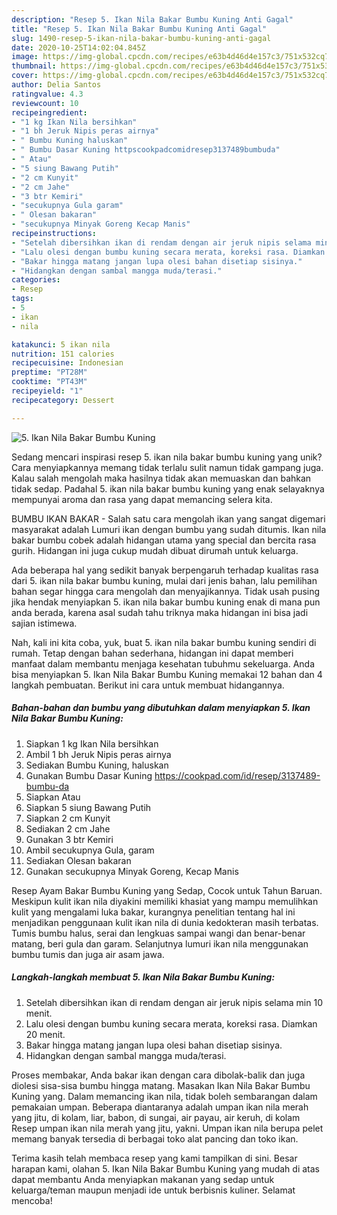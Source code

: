 ```yaml
---
description: "Resep 5. Ikan Nila Bakar Bumbu Kuning Anti Gagal"
title: "Resep 5. Ikan Nila Bakar Bumbu Kuning Anti Gagal"
slug: 1490-resep-5-ikan-nila-bakar-bumbu-kuning-anti-gagal
date: 2020-10-25T14:02:04.845Z
image: https://img-global.cpcdn.com/recipes/e63b4d46d4e157c3/751x532cq70/5-ikan-nila-bakar-bumbu-kuning-foto-resep-utama.jpg
thumbnail: https://img-global.cpcdn.com/recipes/e63b4d46d4e157c3/751x532cq70/5-ikan-nila-bakar-bumbu-kuning-foto-resep-utama.jpg
cover: https://img-global.cpcdn.com/recipes/e63b4d46d4e157c3/751x532cq70/5-ikan-nila-bakar-bumbu-kuning-foto-resep-utama.jpg
author: Delia Santos
ratingvalue: 4.3
reviewcount: 10
recipeingredient:
- "1 kg Ikan Nila bersihkan"
- "1 bh Jeruk Nipis peras airnya"
- " Bumbu Kuning haluskan"
- " Bumbu Dasar Kuning httpscookpadcomidresep3137489bumbuda"
- " Atau"
- "5 siung Bawang Putih"
- "2 cm Kunyit"
- "2 cm Jahe"
- "3 btr Kemiri"
- "secukupnya Gula garam"
- " Olesan bakaran"
- "secukupnya Minyak Goreng Kecap Manis"
recipeinstructions:
- "Setelah dibersihkan ikan di rendam dengan air jeruk nipis selama min 10 menit."
- "Lalu olesi dengan bumbu kuning secara merata, koreksi rasa. Diamkan 20 menit."
- "Bakar hingga matang jangan lupa olesi bahan disetiap sisinya."
- "Hidangkan dengan sambal mangga muda/terasi."
categories:
- Resep
tags:
- 5
- ikan
- nila

katakunci: 5 ikan nila 
nutrition: 151 calories
recipecuisine: Indonesian
preptime: "PT28M"
cooktime: "PT43M"
recipeyield: "1"
recipecategory: Dessert

---
```



![5. Ikan Nila Bakar Bumbu Kuning](https://img-global.cpcdn.com/recipes/e63b4d46d4e157c3/751x532cq70/5-ikan-nila-bakar-bumbu-kuning-foto-resep-utama.jpg)

Sedang mencari inspirasi resep 5. ikan nila bakar bumbu kuning yang unik? Cara menyiapkannya memang tidak terlalu sulit namun tidak gampang juga. Kalau salah mengolah maka hasilnya tidak akan memuaskan dan bahkan tidak sedap. Padahal 5. ikan nila bakar bumbu kuning yang enak selayaknya mempunyai aroma dan rasa yang dapat memancing selera kita.

BUMBU IKAN BAKAR - Salah satu cara mengolah ikan yang sangat digemari masyarakat adalah Lumuri ikan dengan bumbu yang sudah ditumis. Ikan nila bakar bumbu cobek adalah hidangan utama yang special dan bercita rasa gurih. Hidangan ini juga cukup mudah dibuat dirumah untuk keluarga.

Ada beberapa hal yang sedikit banyak berpengaruh terhadap kualitas rasa dari 5. ikan nila bakar bumbu kuning, mulai dari jenis bahan, lalu pemilihan bahan segar hingga cara mengolah dan menyajikannya. Tidak usah pusing jika hendak menyiapkan 5. ikan nila bakar bumbu kuning enak di mana pun anda berada, karena asal sudah tahu triknya maka hidangan ini bisa jadi sajian istimewa.


Nah, kali ini kita coba, yuk, buat 5. ikan nila bakar bumbu kuning sendiri di rumah. Tetap dengan bahan sederhana, hidangan ini dapat memberi manfaat dalam membantu menjaga kesehatan tubuhmu sekeluarga. Anda bisa menyiapkan 5. Ikan Nila Bakar Bumbu Kuning memakai 12 bahan dan 4 langkah pembuatan. Berikut ini cara untuk membuat hidangannya.

<!--inarticleads1-->

##### Bahan-bahan dan bumbu yang dibutuhkan dalam menyiapkan 5. Ikan Nila Bakar Bumbu Kuning:

1. Siapkan 1 kg Ikan Nila bersihkan
1. Ambil 1 bh Jeruk Nipis peras airnya
1. Sediakan  Bumbu Kuning, haluskan
1. Gunakan  Bumbu Dasar Kuning https://cookpad.com/id/resep/3137489-bumbu-da
1. Siapkan  Atau
1. Siapkan 5 siung Bawang Putih
1. Siapkan 2 cm Kunyit
1. Sediakan 2 cm Jahe
1. Gunakan 3 btr Kemiri
1. Ambil secukupnya Gula, garam
1. Sediakan  Olesan bakaran
1. Gunakan secukupnya Minyak Goreng, Kecap Manis


Resep Ayam Bakar Bumbu Kuning yang Sedap, Cocok untuk Tahun Baruan. Meskipun kulit ikan nila diyakini memiliki khasiat yang mampu memulihkan kulit yang mengalami luka bakar, kurangnya penelitian tentang hal ini menjadikan penggunaan kulit ikan nila di dunia kedokteran masih terbatas. Tumis bumbu halus, serai dan lengkuas sampai wangi dan benar-benar matang, beri gula dan garam. Selanjutnya lumuri ikan nila menggunakan bumbu tumis dan juga air asam jawa. 

<!--inarticleads2-->

##### Langkah-langkah membuat 5. Ikan Nila Bakar Bumbu Kuning:

1. Setelah dibersihkan ikan di rendam dengan air jeruk nipis selama min 10 menit.
1. Lalu olesi dengan bumbu kuning secara merata, koreksi rasa. Diamkan 20 menit.
1. Bakar hingga matang jangan lupa olesi bahan disetiap sisinya.
1. Hidangkan dengan sambal mangga muda/terasi.


Proses membakar, Anda bakar ikan dengan cara dibolak-balik dan juga diolesi sisa-sisa bumbu hingga matang. Masakan Ikan Nila Bakar Bumbu Kuning yang. Dalam memancing ikan nila, tidak boleh sembarangan dalam pemakaian umpan. Beberapa diantaranya adalah umpan ikan nila merah yang jitu, di kolam, liar, babon, di sungai, air payau, air keruh, di kolam Resep umpan ikan nila merah yang jitu, yakni. Umpan ikan nila berupa pelet memang banyak tersedia di berbagai toko alat pancing dan toko ikan. 

Terima kasih telah membaca resep yang kami tampilkan di sini. Besar harapan kami, olahan 5. Ikan Nila Bakar Bumbu Kuning yang mudah di atas dapat membantu Anda menyiapkan makanan yang sedap untuk keluarga/teman maupun menjadi ide untuk berbisnis kuliner. Selamat mencoba!
